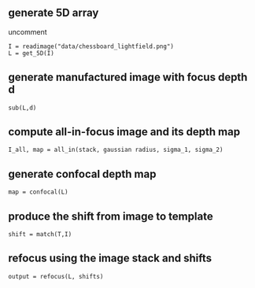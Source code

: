 ## generate 5D array
uncomment 
```
I = readimage("data/chessboard_lightfield.png")
L = get_5D(I)
```

## generate manufactured image with focus depth d

```
sub(L,d)
```

## compute all-in-focus image and its depth map

```
I_all, map = all_in(stack, gaussian radius, sigma_1, sigma_2)
```

## generate confocal depth map
```
map = confocal(L)
```

## produce the shift from image to template
```
shift = match(T,I)
```

## refocus using the image stack and shifts
```
output = refocus(L, shifts)
```
